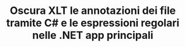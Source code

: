 ---
############################# Static ############################
layout: "autogen"
draft: false
path: "it/redaction/net/annotation/xlt"
otherformats: CSV DOC DOCM DOCX DOT DOTM DOTX PDF POT POTM PPS PPSM PPSX PPT PPTM PPTX RTF XLS XLSM XLSX XLTM XLTX  

############################# Head ############################
head_title: "Oscura le annotazioni nei documenti XLT utilizzando le espressioni regolari tramite .NET Core"
head_description: "Oscura le informazioni riservate nelle annotazioni utilizzando espressioni regolari da documenti di diversi formati"

############################# Header ############################
title: "Oscura XLT le annotazioni dei file tramite C# e le espressioni regolari nelle .NET app principali"
description: "Trova e rimuovi informazioni riservate da documenti, fogli di lavoro e presentazioni Office e OpenOffice nonché XLT su Windows, Linux e macOS"

################### SubMenu/Download Button #####################
submenu:
    enable: true

############################# About ############################
about:
    enable: true
    title: "Redazione dell'annotazione del documento per l'API .NET"
    content: |
        Un'unica interfaccia indipendente dal formato per la sanificazione delle informazioni riservate e classificate dai documenti e dalle immagini PDF, Word, Excel, PowerPoint, inclusa la possibilità di modificare i metadati e rimuovere le annotazioni. Con lo strumento GroupDocs.Redaction for .NET puoi eliminare le informazioni classificate e salvare il documento redatto in PDF, trasformando tutte le pagine in immagini raster o mantenendo il documento nel suo formato originale per ulteriori modifiche.

############################# Steps ############################
steps:
    enable: true
    title_left: "Oscura le annotazioni da XLT utilizzando le espressioni regolari tramite C#"
    content_left: |
        [GroupDocs.Redaction](it//redaction/net/) consente agli sviluppatori .NET di utilizzare tutta la forza delle espressioni regolari per redigere il file XLT con pochi semplici passaggi.

        *   Crea un'istanza della classe [Redactor](https://apireference.groupdocs.com/redaction/net/groupdocs.redaction/redactor) e carica il file XLT
        *   Crea un'istanza della classe [AnnotationRedaction](https://apireference.groupdocs.com/redaction/net/groupdocs.redaction.redactions/annotationredaction) per trovare e sostituire i commenti
        *   Chiama il metodo [Redactor.Apply](https://apireference.groupdocs.com/redaction/net/groupdocs.redaction/redactor/methods/apply/index) con oggetto di AnnotationRedaction
        
    title_right: "Come utilizzare l'API Redaction GroupDocs"
    content_right: |
        Installa il pacchetto dalla riga di comando come ```nuget install GroupDocs.Redaction``` o tramite la console di Gestione pacchetti di Visual Studio con ```Install-Package GroupDocs.Redaction```. 
        In alternativa, scarica il programma di installazione MSI offline o le DLL in un file ZIP da [download](https://downloads.groupdocs.com/redaction/net) e fai riferimento a esso manualmente nel tuo progetto.  
        
    code: |
        ```cs
        using (Redactor redactor = new Redactor(@"sample.xlt"))
        {
        	redactor.Apply(new AnnotationRedaction("(?im:john)", "[redacted]"));
        	redactor.Save();
        }
        ```

############################# Demos ############################
demos:
    enable: true
############################# About Formats ############################
about_formats:
    enable: true
############################# More Formats ############################
more_formats:
    enable: true

############################# Back to top ###############################
back_to_top:
    enable: true
---